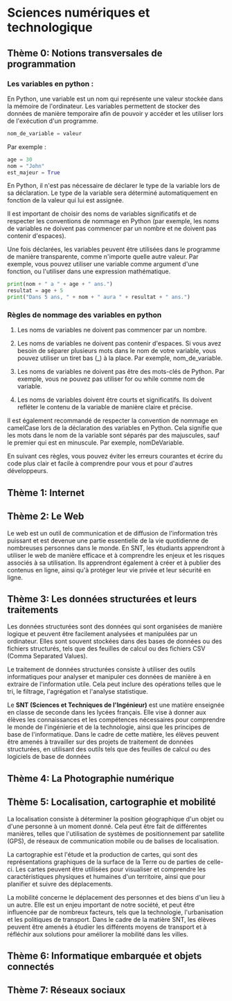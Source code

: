 # Sciences numériques et technologique

## Thème 0: Notions transversales de programmation
### Les variables en python :
En Python, une variable est un nom qui représente une valeur stockée dans la mémoire de l'ordinateur. Les variables permettent de stocker des données de manière temporaire afin de pouvoir y accéder et les utiliser lors de l'exécution d'un programme.
```python
nom_de_variable = valeur
```
Par exemple :
```python
age = 30
nom = "John"
est_majeur = True
```
En Python, il n'est pas nécessaire de déclarer le type de la variable lors de sa déclaration. Le type de la variable sera déterminé automatiquement en fonction de la valeur qui lui est assignée.

Il est important de choisir des noms de variables significatifs et de respecter les conventions de nommage en Python (par exemple, les noms de variables ne doivent pas commencer par un nombre et ne doivent pas contenir d'espaces).

Une fois déclarées, les variables peuvent être utilisées dans le programme de manière transparente, comme n'importe quelle autre valeur. Par exemple, vous pouvez utiliser une variable comme argument d'une fonction, ou l'utiliser dans une expression mathématique.
```python
print(nom + " a " + age + " ans.")
resultat = age + 5
print("Dans 5 ans, " + nom + " aura " + resultat + " ans.")

```
### Règles de nommage des variables en python
1. Les noms de variables ne doivent pas commencer par un nombre.

2. Les noms de variables ne doivent pas contenir d'espaces. Si vous avez besoin de séparer plusieurs mots dans le nom de votre variable, vous pouvez utiliser un tiret bas (_) à la place. Par exemple, nom_de_variable.

3. Les noms de variables ne doivent pas être des mots-clés de Python. Par exemple, vous ne pouvez pas utiliser for ou while comme nom de variable.

4. Les noms de variables doivent être courts et significatifs. Ils doivent refléter le contenu de la variable de manière claire et précise.

Il est également recommandé de respecter la convention de nommage en camelCase lors de la déclaration des variables en Python. Cela signifie que les mots dans le nom de la variable sont séparés par des majuscules, sauf le premier qui est en minuscule. Par exemple, nomDeVariable.

En suivant ces règles, vous pouvez éviter les erreurs courantes et écrire du code plus clair et facile à comprendre pour vous et pour d'autres développeurs.





## Thème 1: Internet

## Thème 2: Le Web
Le web est un outil de communication et de diffusion de l'information très puissant et est devenue une partie essentielle de la vie quotidienne de nombreuses personnes dans le monde. En SNT, les étudiants apprendront à utiliser le web de manière efficace et à comprendre les enjeux et les risques associés à sa utilisation. Ils apprendront également à créer et à publier des contenus en ligne, ainsi qu'à protéger leur vie privée et leur sécurité en ligne.


## Thème 3: Les données structurées et leurs traitements
  Les données structurées sont des données qui sont organisées de manière logique et peuvent être facilement analysées et manipulées par un ordinateur. Elles sont souvent stockées dans des bases de données ou des fichiers structurés, tels que des feuilles de calcul ou des fichiers CSV (Comma Separated Values).

Le traitement de données structurées consiste à utiliser des outils informatiques pour analyser et manipuler ces données de manière à en extraire de l'information utile. Cela peut inclure des opérations telles que le tri, le filtrage, l'agrégation et l'analyse statistique.

Le **SNT (Sciences et Techniques de l'Ingénieur)** est une matière enseignée en classe de seconde dans les lycées français. Elle vise à donner aux élèves les connaissances et les compétences nécessaires pour comprendre le monde de l'ingénierie et de la technologie, ainsi que les principes de base de l'informatique. Dans le cadre de cette matière, les élèves peuvent être amenés à travailler sur des projets de traitement de données structurées, en utilisant des outils tels que des feuilles de calcul ou des logiciels de base de données
## Thème 4: La Photographie numérique

## Thème 5: Localisation, cartographie et mobilité
La localisation consiste à déterminer la position géographique d'un objet ou d'une personne à un moment donné. Cela peut être fait de différentes manières, telles que l'utilisation de systèmes de positionnement par satellite (GPS), de réseaux de communication mobile ou de balises de localisation.

La cartographie est l'étude et la production de cartes, qui sont des représentations graphiques de la surface de la Terre ou de parties de celle-ci. Les cartes peuvent être utilisées pour visualiser et comprendre les caractéristiques physiques et humaines d'un territoire, ainsi que pour planifier et suivre des déplacements.

La mobilité concerne le déplacement des personnes et des biens d'un lieu à un autre. Elle est un enjeu important de notre société, et peut être influencée par de nombreux facteurs, tels que la technologie, l'urbanisation et les politiques de transport. Dans le cadre de la matière SNT, les élèves peuvent être amenés à étudier les différents moyens de transport et à réfléchir aux solutions pour améliorer la mobilité dans les villes.
## Thème 6: Informatique embarquée et objets connectés

## Thème 7: Réseaux sociaux

